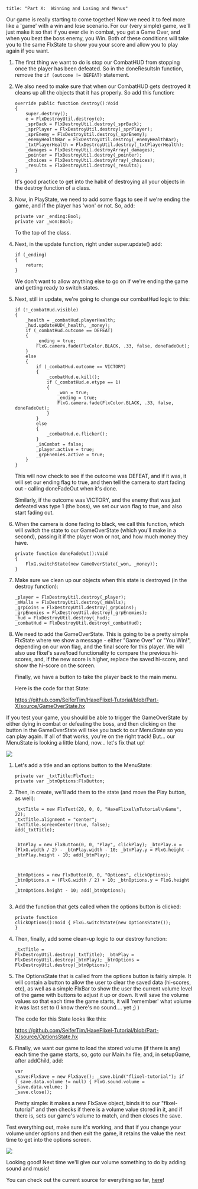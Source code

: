 ```
title: "Part X:  Winning and Losing and Menus"
```

<p>Our game is really starting to come together! Now we need it to feel more like a 'game' with a win and lose scenario. For our (very simple) game, we'll just make it so that if you ever die in combat, you get a Game Over, and when you beat the boss enemy, you Win. Both of these conditions will take you to the same FlxState to show you your score and allow you to play again if you want.</p>

<ol>
	<li>
		<p>The first thing we want to do is stop our CombatHUD from stopping once the player has been defeated. So in the doneResultsIn function, remove the <code>if (outcome != DEFEAT)</code> statement.</p>
	</li>
	<li>
		<p>We also need to make sure that when our CombatHUD gets destroyed it cleans up all the objects that it has properly. So add this function:</p>
		<p><pre><code class="haxe">override public function destroy():Void
{
	super.destroy();
	e = FlxDestroyUtil.destroy(e);
	_sprBack = FlxDestroyUtil.destroy(_sprBack);
	_sprPlayer = FlxDestroyUtil.destroy(_sprPlayer);
	_sprEnemy = FlxDestroyUtil.destroy(_sprEnemy);
	_enemyHealthBar = FlxDestroyUtil.destroy(_enemyHealthBar);
	_txtPlayerHealth = FlxDestroyUtil.destroy(_txtPlayerHealth);
	_damages = FlxDestroyUtil.destroyArray(_damages);
	_pointer = FlxDestroyUtil.destroy(_pointer);
	_choices = FlxDestroyUtil.destroyArray(_choices);
	_results = FlxDestroyUtil.destroy(_results);
}</code></pre></p>
		<p>It's good practice to get into the habit of destroying all your objects in the destroy function of a class.</p>
	</li>
	<li>
		<p>Now, in PlayState, we need to add some flags to see if we're ending the game, and if the player has 'won' or not. So, add:</p>
		<p><pre><code class="haxe">private var _ending:Bool;
private var _won:Bool;</code></pre></p>
		<p>To the top of the class.</p>
	</li>
	<li>
		<p>Next, in the update function, right under super.update() add:</p>
		<p><pre><code class="haxe">if (_ending)
{
	return;
}</code></pre></p>
		<p>We don't want to allow anything else to go on if we're ending the game and getting ready to switch states.</p>
	</li>
	<li>
		<p>Next, still in update, we're going to change our combatHud logic to this:</p>
		<p><pre><code class="haxe">if (!_combatHud.visible)
{
	_health = _combatHud.playerHealth;
	_hud.updateHUD(_health, _money);
	if (_combatHud.outcome == DEFEAT)
	{
		_ending = true;
		FlxG.camera.fade(FlxColor.BLACK, .33, false, doneFadeOut);
	}
	else
	{
		if (_combatHud.outcome == VICTORY)
		{
			_combatHud.e.kill();
			if (_combatHud.e.etype == 1)
			{
				_won = true;
				_ending = true;
				FlxG.camera.fade(FlxColor.BLACK, .33, false, doneFadeOut);
			}
		}
		else 
		{
			_combatHud.e.flicker();
		}
		_inCombat = false;
		_player.active = true;
		_grpEnemies.active = true;
	}
}</code></pre></p>
		<p>This will now check to see if the outcome was DEFEAT, and if it was, it will set our ending flag to true, and then tell the camera to start fading out - calling doneFadeOut when it's done.</p>
		<p>Similarly, if the outcome was VICTORY, and the enemy that was just defeated was type 1 (the boss), we set our won flag to true, and also start fading out.</p>
	</li>
	<li>
		<p>When the camera is done fading to black, we call this function, which will switch the state to our GameOverState (which you'll make in a second), passing it if the player won or not, and how much money they have.</p>
		<p><pre><code class="haxe">private function doneFadeOut():Void 
{
	FlxG.switchState(new GameOverState(_won, _money));
}</code></pre></p>
	</li>
	<li>
		<p>Make sure we clean up our objects when this state is destroyed (in the destroy function):</p>
		<p><pre><code class="haxe">_player = FlxDestroyUtil.destroy(_player);
_mWalls = FlxDestroyUtil.destroy(_mWalls);
_grpCoins = FlxDestroyUtil.destroy(_grpCoins);
_grpEnemies = FlxDestroyUtil.destroy(_grpEnemies);
_hud = FlxDestroyUtil.destroy(_hud);
_combatHud = FlxDestroyUtil.destroy(_combatHud);</code></pre></p>
	</li>
	<li>
		<p>We need to add the GameOverState. This is going to be a pretty simple FlxState where we show a message - either "Game Over" or "You Win!", depending on our won flag, and the final score for this player. We will also use flixel's save/load functionality to compare the previous hi-scores, and, if the new score is higher, replace the saved hi-score, and show the hi-score on the screen.</p>
		<p>Finally, we have a button to take the player back to the main menu.</p>
		<p>Here is the code for that State:</p>
		<p><a href="https://github.com/SeiferTim/HaxeFlixel-Tutorial/blob/Part-X/source/GameOverState.hx">https://github.com/SeiferTim/HaxeFlixel-Tutorial/blob/Part-X/source/GameOverState.hx</a></p>
	</li>
</ol>

<p>If you test your game, you should be able to trigger the GameOverState by either dying in combat or defeating the boss, and then clicking on the button in the GameOverState will take you back to our MenuState so you can play again. If all of that works, you're on the right track! But… our MenuState is looking a little bland, now… let's fix that up!</p>

<p><img src="/images/tutorial/0021.png" /></p>

<ol>
	<li>
		<p>Let's add a title and an options button to the MenuState:</p>
		<p><pre><code class="haxe">private var _txtTitle:FlxText;
private var _btnOptions:FlxButton;</code></pre></p>
	</li>
	<li>
		<p>Then, in create, we'll add them to the state (and move the Play button, as well):</p>
		<p><pre><code class="haxe">_txtTitle = new FlxText(20, 0, 0, "HaxeFlixel\nTutorial\nGame", 22);
_txtTitle.alignment = "center";
_txtTitle.screenCenter(true, false);
add(_txtTitle);

_btnPlay = new FlxButton(0, 0, "Play", clickPlay);
_btnPlay.x = (FlxG.width / 2) - _btnPlay.width - 10;
_btnPlay.y = FlxG.height - _btnPlay.height - 10;
add(_btnPlay);

_btnOptions = new FlxButton(0, 0, "Options", clickOptions);
_btnOptions.x = (FlxG.width / 2) + 10;
_btnOptions.y = FlxG.height - _btnOptions.height - 10;
add(_btnOptions);</code></pre></p>
	</li>
	<li>
		<p>Add the function that gets called when the options button is clicked:</p>
		<p><pre><code class="haxe">private function clickOptions():Void
{
	FlxG.switchState(new OptionsState());
}</code></pre></p>
	</li>
	<li>
		<p>Then, finally, add some clean-up logic to our destroy function:</p>
		<p><pre><code class="haxe">_txtTitle = FlxDestroyUtil.destroy(_txtTitle);
_btnPlay = FlxDestroyUtil.destroy(_btnPlay);
_btnOptions = FlxDestroyUtil.destroy(_btnOptions);</code></pre></p>
	</li>
	<li>
		<p>The OptionsState that is called from the options button is fairly simple. It will contain a button to allow the user to clear the saved data (hi-scores, etc), as well as a simple FlxBar to show the user the current volume level of the game with buttons to adjust it up or down. It will save the volume values so that each time the game starts, it will 'remember' what volume it was last set to (I know there's no sound…. yet ;) )</p>
		<p>The code for this State looks like this:</p>
		<p><a href="https://github.com/SeiferTim/HaxeFlixel-Tutorial/blob/Part-X/source/OptionsState.hx">https://github.com/SeiferTim/HaxeFlixel-Tutorial/blob/Part-X/source/OptionsState.hx</a></p>
	</li>
	<li>
		<p>Finally, we want our game to load the stored volume (if there is any) each time the game starts, so, goto our Main.hx file, and, in setupGame, after addChild, add:</p>
		<p><pre><code class="haxe">var _save:FlxSave = new FlxSave();
_save.bind("flixel-tutorial");
if (_save.data.volume != null)
{
	FlxG.sound.volume = _save.data.volume;
}
_save.close();</code></pre></p>
		<p>Pretty simple: it makes a new FlxSave object, binds it to our "flixel-tutorial" and then checks if there is a volume value stored in it, and if there is, sets our game's volume to match, and then closes the save.</p>
	</li>
</ol>

<p>Test everything out, make sure it's working, and that if you change your volume under options and then exit the game, it retains the value the next time to get into the options screen.</p>

<p><img src="/images/tutorial/0022.png" /></p>

<p>Looking good! Next time we'll give our volume something to do by adding sound and music!</p>
<p>You can check out the current source for everything so far, <a href="https://github.com/SeiferTim/HaxeFlixel-Tutorial/tree/Part-X">here</a>!</p>
